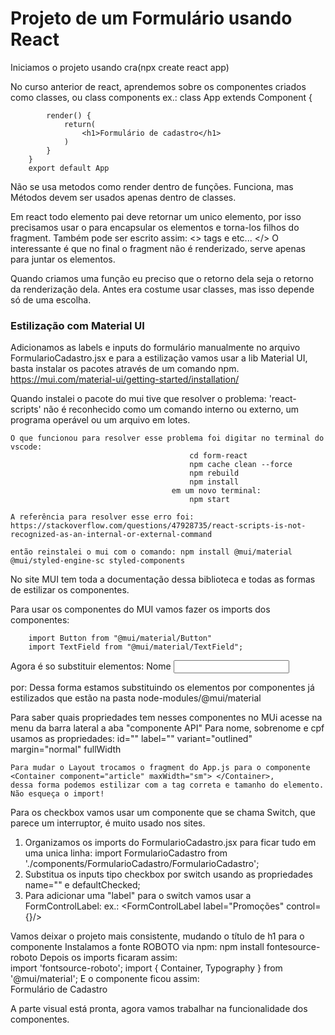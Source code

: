 # Projeto de um Formulário usando React

Iniciamos o projeto usando cra(npx create react app)

No curso anterior de react, aprendemos sobre os componentes criados como classes, ou class components
ex.:    class App extends Component {

            render() {
                return(
                    <h1>Formulário de cadastro</h1>
                )
            }
        }
        export default App

Não se usa metodos como render dentro de funções. Funciona, mas Métodos devem ser usados apenas dentro de classes.

Em react todo elemento pai deve retornar um unico elemento, por isso precisamos usar o <Fragment></Fragment> para encapsular os elementos e torna-los filhos do fragment. Também pode ser escrito assim: <> tags e etc... </> O interessante é que no final o fragment não é renderizado, serve apenas para juntar os elementos.

Quando criamos uma função eu preciso que o retorno dela seja o retorno da renderização dela. Antes era costume usar classes, mas isso depende só de uma escolha.

### Estilização com Material UI

Adicionamos as labels e inputs do formulário manualmente no arquivo FormularioCadastro.jsx e para a estilização vamos usar a lib Material UI, basta instalar os pacotes através de um comando npm. https://mui.com/material-ui/getting-started/installation/

Quando instalei o pacote do mui tive que resolver o problema: 'react-scripts' não é reconhecido como um comando interno ou externo, um programa operável ou um arquivo em lotes.

    O que funcionou para resolver esse problema foi digitar no terminal do vscode:
                                            cd form-react
                                            npm cache clean --force
                                            npm rebuild
                                            npm install
                                        em um novo terminal:
                                            npm start

    A referência para resolver esse erro foi: https://stackoverflow.com/questions/47928735/react-scripts-is-not-recognized-as-an-internal-or-external-command

    então reinstalei o mui com o comando: npm install @mui/material @mui/styled-engine-sc styled-components

No site MUI tem toda a documentação dessa biblioteca e todas as formas de estilizar os componentes.

Para usar os componentes do MUI vamos fazer os imports dos componentes:

        import Button from "@mui/material/Button"
        import TextField from "@mui/material/TextField";

Agora é so substituir elementos:
            <label>Nome</label>
            <input type="text" />

por:
            <TextField id="nome" label="Nome"/>
Dessa forma estamos substituindo os elementos por componentes já estilizados que estão na pasta node-modules/@mui/material

Para saber quais propriedades tem nesses componentes no MUi acesse na menu da barra lateral a aba "componente API"
    Para nome, sobrenome e cpf usamos as propriedades: id="" label="" variant="outlined" margin="normal" fullWidth

    Para mudar o Layout trocamos o fragment do App.js para o componente <Container component="article" maxWidth="sm"> </Container>,
    dessa forma podemos estilizar com a tag correta e tamanho do elemento. Não esqueça o import!


Para os checkbox vamos usar um componente que se chama Switch, que parece um interruptor, é muito usado nos sites.
 1. Organizamos os imports do FormularioCadastro.jsx para ficar tudo em uma unica linha:
        import FormularioCadastro from './components/FormularioCadastro/FormularioCadastro';
 2. Substitua os inputs tipo checkbox por switch usando as propriedades name="" e defaultChecked;
 3. Para adicionar uma "label" para o switch vamos usar a FormControlLabel:
    ex.:    <FormControlLabel label="Promoções" control={<Switch name="promocoes" defaultChecked />}/>

Vamos deixar o projeto mais consistente, mudando o título de h1 para o componente <Typography>
        Instalamos a fonte ROBOTO via npm: npm install fontesource-roboto
        Depois os imports ficaram assim:  
                            import 'fontsource-roboto';
                            import { Container, Typography } from '@mui/material';
        E o componente ficou assim:         
                <Typography variant='h3' component="h1" align='center'>
                    Formulário de Cadastro
                </Typography>

A parte visual está pronta, agora vamos trabalhar na funcionalidade dos componentes.
    








